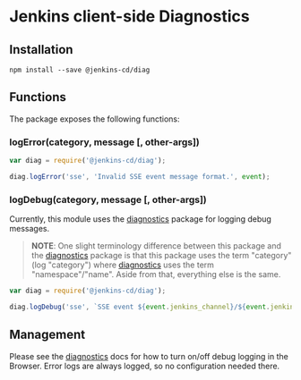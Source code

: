 # Jenkins client-side Diagnostics
 
## Installation

```
npm install --save @jenkins-cd/diag
```

## Functions
The package exposes the following functions:

### logError(category, message [, other-args])

```javascript
var diag = require('@jenkins-cd/diag');

diag.logError('sse', 'Invalid SSE event message format.', event);
```

### logDebug(category, message [, other-args])

Currently, this module uses the [diagnostics] package for logging debug messages.

> __NOTE__: One slight terminology difference between this package and the [diagnostics] package is that this package uses the term "category" (log "category") where [diagnostics] uses the term "namespace"/"name". Aside from that, everything else is the same.

```javascript
var diag = require('@jenkins-cd/diag');

diag.logDebug('sse', `SSE event ${event.jenkins_channel}/${event.jenkins_event}:`, event);
```

## Management

Please see the [diagnostics] docs for how to turn on/off debug logging in the Browser.
Error logs are always logged, so no configuration needed there.
 
[diagnostics]: https://www.npmjs.com/package/diagnostics